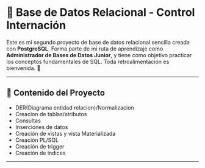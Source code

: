 # 🏥 Base de Datos Relacional - Control Internación

Este es mi segundo proyecto de base de datos relacional sencilla creada con **PostgreSQL**. Forma parte de mi ruta de aprendizaje como **Administrador de Bases de Datos Junior**, y tiene como objetivo practicar los conceptos fundamentales de SQL. Toda retroalimentación es bienvenida. 🚀

---

## 🔑 Contenido del Proyecto
- DER(Diagrama entidad relacion)/Normalizacion
- Creacion de tablas/atributos
- Consultas 
- Inserciones de datos
- Creación de vistas y vista Materializada
- Creación PL/SQL
- Creación de trigger
- Creación de indices

---
